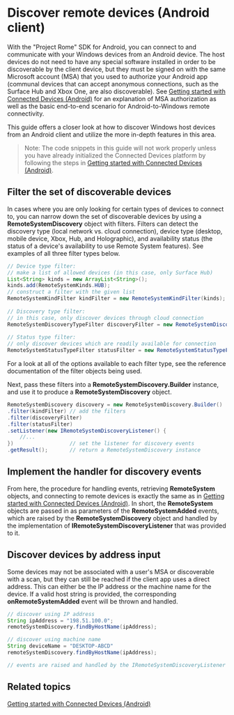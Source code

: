 # Discover remote devices (Android client)
With the "Project Rome" SDK for Android, you can connect to and communicate with your Windows devices from an Android device. The host devices do not need to have any special software installed in order to be discoverable by the client device, but they must be signed on with the same Microsoft account (MSA) that you used to authorize your Android app (communal devices that can accept anonymous connections, such as the Surface Hub and Xbox One, are also discoverable). See [Getting started with Connected Devices (Android)](getting-started-rome-android.md) for an explanation of MSA authorization as well as the basic end-to-end scenario for Android-to-Windows remote connectivity.

This guide offers a closer look at how to discover Windows host devices from an Android client and utilize the more in-depth features in this area.

>Note: The code snippets in this guide will not work properly unless you have already initialized the Connected Devices platform by following the steps in [Getting started with Connected Devices (Android)](getting-started-rome-android.md).

## Filter the set of discoverable devices
In cases where you are only looking for certain types of devices to connect to, you can narrow down the set of discoverable devices by using a **RemoteSystemDiscovery** object with filters. Filters can detect the discovery type (local network vs. cloud connection), device type (desktop, mobile device, Xbox, Hub, and Holographic), and availability status (the status of a device's availability to use Remote System features). See examples of all three filter types below. 

```java
// Device type filter:
// make a list of allowed devices (in this case, only Surface Hub) 
List<String> kinds = new ArrayList<String>(); 
kinds.add(RemoteSystemKinds.HUB);
// construct a filter with the given list
RemoteSystemKindFilter kindFilter = new RemoteSystemKindFilter(kinds); 
 
// Discovery type filter:
// in this case, only discover devices through cloud connection
RemoteSystemDiscoveryTypeFilter discoveryFilter = new RemoteSystemDiscoveryTypeFilter(RemoteSystemDiscoveryType.CLOUD); 
 
// Status type filter:
// only discover devices which are readily available for connection
RemoteSystemStatusTypeFilter statusFilter = new RemoteSystemStatusTypeFilter(RemoteSystemStatusType.AVAILABLE);
```
For a look at all of the options available to each filter type, see the reference documentation of the filter objects being used.

Next, pass these filters into a **RemoteSystemDiscovery.Builder** instance, and use it to produce a **RemoteSystemDiscovery** object.

```java
RemoteSystemDiscovery discovery = new RemoteSystemDiscovery.Builder()
.filter(kindFilter) // add the filters
.filter(discoveryFilter)
.filter(statusFilter)
.setListener(new IRemoteSystemDiscoveryListener() { 
    //...
})                  // set the listener for discovery events
.getResult();       // return a RemoteSystemDiscovery instance


```

## Implement the handler for discovery events
From here, the procedure for handling events, retrieving **RemoteSystem** objects, and connecting to remote devices is exactly the same as in [Getting started with Connected Devices (Android)](getting-started-rome-android.md). In short, the **RemoteSystem** objects are passed in as parameters of the **RemoteSystemAdded** events, which are raised by the **RemoteSystemDiscovery** object and handled by the implementation of **IRemoteSystemDiscoveryListener** that was provided to it.

## Discover devices by address input
Some devices may not be associated with a user's MSA or discoverable with a scan, but they can still be reached if the client app uses a direct address. This can either be the IP address or the machine name for the device. If a valid host string is provided, the corresponding **onRemoteSystemAdded** event will be thrown and handled.

```java
// discover using IP address
String ipAddress = "198.51.100.0";
remoteSystemDiscovery.findByHostName(ipAddress);

// discover using machine name
String deviceName = "DESKTOP-ABCD"
remoteSystemDiscovery.findByHostName(ipAddress);

// events are raised and handled by the IRemoteSystemDiscoveryListener implementation
```

## Related topics
[Getting started with Connected Devices (Android)](getting-started-rome-android.md)
